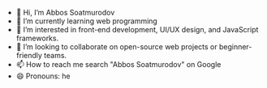 - 👋 Hi, I’m Abbos Soatmurodov
- 🌱 I’m currently learning web programming
- 👀 I’m interested in front-end development, UI/UX design, and JavaScript frameworks.
- 💞️ I’m looking to collaborate on open-source web projects or beginner-friendly teams.
- 📫 How to reach me search "Abbos Soatmurodov" on Google
- 😄 Pronouns: he


<!---
semizemes/semizemes is a ✨ special ✨ repository because its `README.md` (this file) appears on your GitHub profile.
You can click the Preview link to take a look at your changes.
--->
